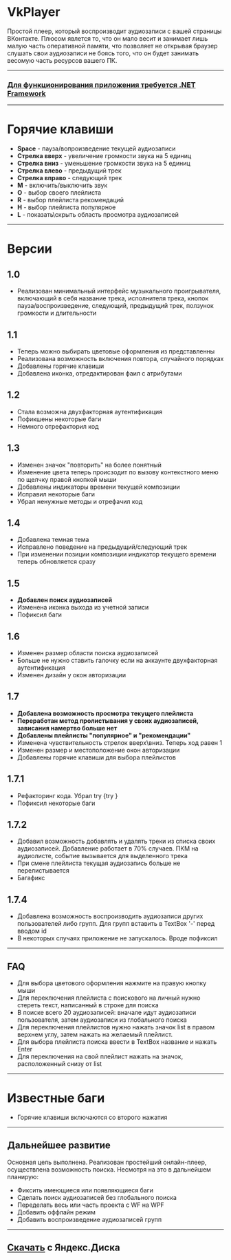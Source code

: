 # VkPlayer
Простой плеер, который воспроизводит аудиозаписи с вашей страницы ВКонтакте. Плюсом явлется то, что он мало весит и занимает лишь малую часть оперативной памяти, что позволяет не открывая браузер слушать свои аудиозаписи не боясь того, что он будет занимать весомую часть ресурсов вашего ПК.
<hr>
<h3><a href="https://www.microsoft.com/ru-RU/download/details.aspx?id=17851">Для функционирования приложения требуется .NET Framework</a></h3>
<hr>
<h1>Горячие клавиши</h1>
<ul>
  <li><b>Space</b> - пауза/вопроизведение текущей аудиозаписи</li>  
  <li><b>Стрелка вверх</b> - увеличение громкости звука на 5 единиц</li> 
  <li><b>Стрелка вниз</b> - уменьшение громкости звука на 5 единиц</li> 
  <li><b>Стрелка влево</b> -  предыдущий трек</li> 
  <li><b>Стрелка вправо</b> -  следующий трек</li> 
  <li><b>M</b> -  включить/выключить звук</li> 
  <li><b>O</b> -  выбор своего плейлиста</li> 
  <li><b>R</b> -  выбор плейлиста рекомендаций</li> 
  <li><b>H</b> -  выбор плейлиста популярное</li> 
  <li><b>L</b> -  показать\скрыть область просмотра аудиозаписей</li> 
</ul>
<hr>
<h1>Версии</h1>
<h2>1.0</h2>
<ul>
<li>Реализован минимальный интерфейс музыкального проигрывателя, включающий в себя название трека, исполнителя трека, кнопок пауза/воспроизведение, следующий, предыдущий трек, ползунок громкости и длительности</li>
</ul>
<h2>1.1</h2>
<ul>
<li>Теперь можно выбирать цветовые оформления из представленны</li>
<li>Реализована возможность включения повтора, случайного порядках</li>
<li>Добавлены горячие клавиши</li>
<li>Добавлена иконка, отредактирован фаил с атрибутами</li>
</ul>
<h2>1.2</h2>
<ul>
<li>Стала возможна двухфакторная аутентификация</li>
<li>Пофикшены некоторые баги</li>
<li>Немного отрефакторил код</li>
</ul>
<h2>1.3</h2>
<ul>
<li>Изменен значок "повторить" на более понятный</li>
<li>Изменение цвета теперь происзодит по вызову контекстного меню по щелчку правой кнопкой мыши</li>
<li>Добавлены индикаторы времени текущей композиции</li>
<li>Исправил некоторые баги</li>
<li>Убрал ненужные методы и отрефачил код</li>
</ul>
<h2>1.4</h2>
<ul>
<li>Добавлена темная тема</li>
<li>Исправлено поведение на предыдущий/следующий трек</li>
<li>При изменении позиции композиции индикатор текущего времени теперь обновляется сразу</li>
</ul>
<h2>1.5</h2>
<ul>
<li><b>Добавлен поиск аудиозаписей</b></li>
<li>Изменена иконка выхода из учетной записи</li>
<li>Пофиксил баги</li>
</ul>
<h2>1.6</h2>
<ul>
<li>Изменен размер области поиска аудиозаписей</li>
<li>Больше не нужно ставить галочку если на аккаунте двухфакторная аутентификация</li>
<li>Изменен дизайн у окон авторизации</li>
</ul>
<h2>1.7</h2>
<ul>
<li><b>Добавлена возможность просмотра текущего плейлиста</b></li>
<li><b>Переработан метод пролистывания у своих аудиозаписей, зависания намертво больше нет</b></li>
<li><b>Добавлены плейлисты "популярное" и "рекомендации"</b></li>
<li>Изменена чувствительность стрелок вверх\вниз. Теперь ход равен 1</li>
<li>Изменен размер и местоположение окон авторизации</li>
<li>Добавлены горячие клавиши для выбора плейлистов</li>
</ul>
<h2>1.7.1</h2>
<ul>
<li>Рефакторинг кода. Убрал try {try }</li>
<li>Пофиксил некоторые баги</li>
</ul>
<h2>1.7.2</h2>
<ul>
<li>Добавил возможность добавлять и удалять треки из списка своих аудиозаписей. Добавление работает в 70% случаев. ПКМ на аудиолисте, событие вызывается для выделенного трека</li>
<li>При смене плейлиста текущая аудиозапись больше не перелистывается</li>
<li>Багафикс</li>
</ul>
<h2>1.7.4</h2>
<ul>
<li>Добавлена возможность воспроизводить аудиозаписи других пользователей либо групп. Для групп вставить в TextBox '-' перед вводом id</li>
<li>В некоторых случаях приложение не запускалось. Вроде пофиксил</li>
</ul>
<hr>
<h2>FAQ</h2>
<ul>
<li>Для выбора цветового оформления нажмите на правую кнопку мыши</li>
<li>Для переключения плейлиста с поискового на личный нужно стереть текст, написанный в строке для поиска</li>
<li>В поиске всего 20 аудиозаписей: вначале идут аудиозаписи пользователя, затем аудиозаписи из глобального поиска</li>
<li>Для переключения плейлистов нужно нажать значок list в правом верхнем углу, затем нажать на желаемый плейлист.</li>
<li>Для выбора плейлиста поиска ввести в TextBox название и нажать Enter</li>
<li>Для переключения на свой плейлист нажать на значок, расположенный снизу от list</li>
</ul>
<hr>
<h1>Известные баги</h1>
<ul>
<li>Горячие клавиши включаются со второго нажатия</li>
</ul>
<hr>
<h2>Дальнейшее развитие</h2>
<font>Основная цель выполнена. Реализован простейший онлайн-плеер, осуществлена возможность поиска. Несмотря на это в дальнейшем планирую:</font> 
<ul>
<li>Фиксить имеющиеся или появляющиеся баги</li> 
<li>Сделать поиск аудиозаписей без глобального поиска</li>
<li>Переделать весь или часть проекта с WF на WPF</li>
<li>Добавить оффлайн режим</li>
<li>Добавить воспроизведение аудиозаписей групп</li>
</ul>
<hr>
<h2><a href ="https://yadi.sk/d/CRqyGz47RdeeJA" target="_blank">Скачать</a> с Яндекс.Диска</h2>

